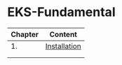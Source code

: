# EKS-Fundamental

| Chapter               | Content   |  
|---                    |---        |
|   1.                  |  [Installation](/01.EKS-Install/README.md)         |  
|                       |           |   
|                       |           |  